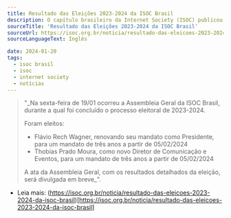 ```yaml
---
title: Resultado das Eleições 2023-2024 da ISOC Brasil
description: O capítulo brasileiro da Internet Society (ISOC) publicou recentemente o resultado de suas eleições.
sourceTitle: 'Resultado das Eleições 2023-2024 da ISOC Brasil'
sourceUrl: https://isoc.org.br/noticia/resultado-das-eleicoes-2023-2024-da-isoc-brasil
sourceLanguageText: Inglês

date: 2024-01-20
tags:
  - isoc brasil
  - isoc
  - internet society
  - notícias
---
```


> "_Na sexta-feira de 19/01 ocorreu a Assembleia Geral da ISOC Brasil, durante a qual foi concluído o processo eleitoral de 2023-2024.
>
> Foram eleitos:
>
> - Flávio Rech Wagner, renovando seu mandato como Presidente, para um mandato de três anos a partir de 05/02/2024
> - Thobias Prado Moura, como novo Diretor de Comunicação e Eventos, para um mandato de três anos a partir de 05/02/2024
>
> A ata da Assembleia Geral, com os resultados detalhados da eleição, será divulgada em breve_".

* Leia mais: (https://isoc.org.br/noticia/resultado-das-eleicoes-2023-2024-da-isoc-brasil)[https://isoc.org.br/noticia/resultado-das-eleicoes-2023-2024-da-isoc-brasil]

